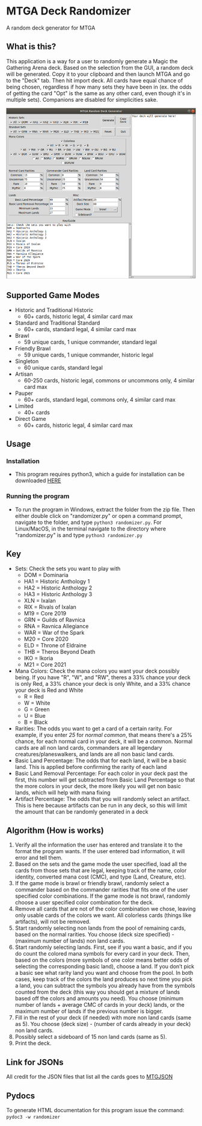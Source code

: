 # MTGA Deck Randomizer
A random deck generator for MTGA

## What is this?
This application is a way for a user to randomly generate a Magic the Gathering Arena deck. Based on the selection from the GUI, a random deck will be generated. Copy it to your clipboard and then launch MTGA and go to the "Deck" tab. Then hit import deck. All cards have equal chance of being chosen, regardless if how many sets they have been in (ex. the odds of getting the card "Opt" is the same as any other card, even though it's in multiple sets). Companions are disabled for simplicities sake.

![Example GUI](GUI.png?raw=true "GUI")

## Supported Game Modes
* Historic and Traditional Historic
	* 60+ cards, historic legal, 4 similar card max
* Standard and Traditional Standard
	* 60+ cards, standard legal, 4 similar card max
* Brawl
	* 59 unique cards, 1 unique commander, standard legal
* Friendly Brawl
	* 59 unique cards, 1 unique commander, historic legal
* Singleton
	* 60 unique cards, standard legal
* Artisan
	* 60-250 cards, historic legal, commons or uncommons only, 4 similar card max
* Pauper 
	* 60+ cards, standard legal, commons only, 4 similar card max
* Limited
	* 40+ cards
* Direct Game
	* 60+ cards, historic legal, 4 similar card max

## Usage
### Installation
* This program requires python3, which a guide for installation can be downloaded [HERE](https://wiki.python.org/moin/BeginnersGuide/Download)

### Running the program
* To run the program in Windows, extract the folder from the zip file. Then either double click on "randomizer.py" or open a command prompt, navigate to the folder, and type `python3 randomizer.py`. For Linux/MacOS, in the terminal navigate to the directory where "randomizer.py" is and type `python3 randomizer.py`

## Key
* Sets: Check the sets you want to play with
	* DOM = Dominaria
	* HA1 = Historic Anthology 1
	* HA2 = Historic Anthology 2
	* HA3 = Historic Anthology 3
	* XLN = Ixalan
	* RIX = Rivals of Ixalan
	* M19 = Core 2019
	* GRN = Guilds of Ravnica
	* RNA = Ravnica Allegiance
	* WAR = War of the Spark
	* M20 = Core 2020
	* ELD = Throne of Eldraine
	* THB = Theros Beyond Death
	* IKO = Ikoria
	* M21 = Core 2021
* Mana Colors: Check the mana colors you want your deck possibly being. If you have "R", "W", and "RW", theres a 33% chance your deck is only Red, a 33% chance your deck is only White, and a 33% chance your deck is Red and White
	* R = Red
	* W = White
	* G = Green
	* U = Blue
	* B = Black
* Rarities: The odds you want to get a card of a certain rarity. For example, if you enter *25* for *normal common*, that means there's a 25% chance, for each normal card in your deck, it will be a common. Normal cards are all non land cards, commanders are all legendary creatures/planeswalkers, and lands are all non basic land cards.
* Basic Land Percentage: The odds that for each land, it will be a basic land. This is applied before confirming the rarity of each land
* Basic Land Removal Percentage: For each color in your deck past the first, this number will get subtracted from Basic Land Percentage so that the more colors in your deck, the more likely you will get non basic lands, which will help with mana fixing
* Artifact Percentage: The odds that you will randomly select an artifact. This is here because artifacts can be run in any deck, so this will limit the amount that can be randomly generated in a deck

## Algorithm (How is works) 
1. Verify all the information the user has entered and translate it to the format the program wants. If the user entered bad information, it will error and tell them.
2. Based on the sets and the game mode the user specified, load all the cards from those sets that are legal, keeping track of the name, color identity, converted mana cost (CMC), and type (Land, Creature, etc).
3. If the game mode is brawl or friendly brawl, randomly select a commander based on the commander rarities that fits one of the user specified color combinations. If the game mode is not brawl, randomly choose a user specified color combination for the deck.
4. Remove all cards that are not of the color combination we chose, leaving only usable cards of the colors we want. All colorless cards (things like artifacts), will not be removed.
5. Start randomly selecting non lands from the pool of remaining cards, based on the normal rarities. You choose (deck size specified) - (maximum number of lands) non land cards.
6. Start randomly selecting lands. First, see if you want a basic, and if you do count the colored mana symbols for every card in your deck. Then, based on the colors (more symbols of one color means better odds of selecting the corresponding basic land), choose a land. If you don’t pick a basic see what rarity land you want and choose from the pool. In both cases, keep track of the colors the land produces so next time you pick a land, you can subtract the symbols you already have from the symbols counted from the deck (this way you should get a mixture of lands based off the colors and amounts you need). You choose (minimum number of lands + average CMC of cards in your deck) lands, or the maximum number of lands if the previous number is bigger.
7. Fill in the rest of your deck (if needed) with more non land cards (same as 5). You choose (deck size) - (number of cards already in your deck) non land cards.
8. Possibly select a sideboard of 15 non land cards (same as 5).
9. Print the deck.

## Link for JSONs
All credit for the JSON files that list all the cards goes to [MTGJSON](https://mtgjson.com/)

## Pydocs
To generate HTML documentation for this program issue the command: `pydoc3 -w randomizer`
